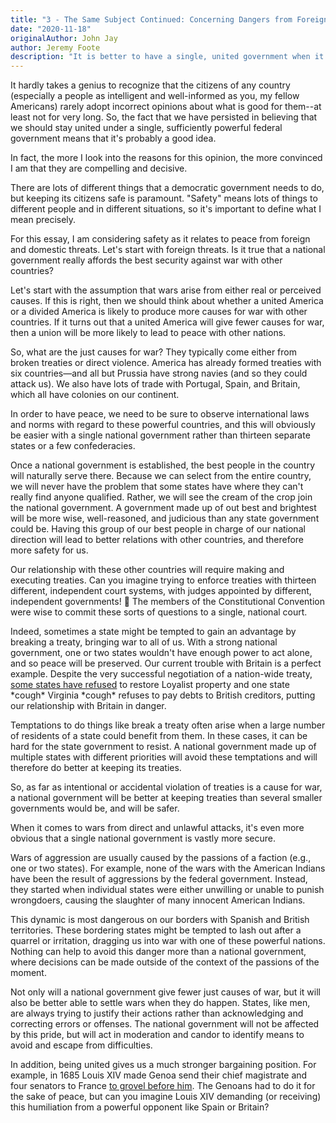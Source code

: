 ```yaml
---
title: "3 - The Same Subject Continued: Concerning Dangers from Foreign Force and Influence"
date: "2020-11-18"
originalAuthor: John Jay
author: Jeremy Foote
description: "It is better to have a single, united government when it comes to the dangers of war an international relations."
---
```


It hardly takes a genius to recognize that the citizens of any country (especially a people as intelligent and well-informed as you, my fellow Americans) rarely adopt incorrect opinions about what is good for them--at least not for very long. So, the fact that we have persisted in believing that we should stay united under a single, sufficiently powerful federal government means that it's probably a good idea.

In fact, the more I look into the reasons for this opinion, the more convinced I am that they are compelling and decisive.

There are lots of different things that a democratic government needs to do, but keeping its citizens safe is paramount. "Safety" means lots of things to different people and in different situations, so it's important to define what I mean precisely.

For this essay, I am considering safety as it relates to peace from foreign and domestic threats. Let's start with foreign threats. Is it true that a national government really affords the best security against war with other countries?

Let's start with the assumption that wars arise from either real or perceived causes. If this is right, then we should think about whether a united America or a divided America is likely to produce more causes for war with other countries. If it turns out that a united America will give fewer causes for war, then a union will be more likely to lead to peace with other nations.

So, what are the just causes for war? They typically come either from broken treaties or direct violence. America has already formed treaties with six countries&mdash;and all but Prussia have strong navies (and so they could attack us). We also have lots of trade with Portugal, Spain, and Britain, which all have colonies on our continent. <!-- This is a pretty big paraphrase -->

In order to have peace, we need to be sure to observe international laws and norms with regard to these powerful countries, and this will obviously be easier with a single national government rather than thirteen separate states or a few confederacies.

Once a national government is established, the best people in the country will naturally serve there. Because we can select from the entire country, we will never have the problem that some states have where they can't really find anyone qualified. Rather, we will see the cream of the crop join the national government. A government made up of out best and brightest will be more wise, well-reasoned, and judicious than any state government could be. Having this group of our best people in charge of our national direction will lead to better relations with other countries, and therefore more safety for us.

Our relationship with these other countries will require making and executing treaties. Can you imagine trying to enforce treaties with thirteen different, independent court systems, with judges appointed by different, independent governments! 🤮 The members of the Constitutional Convention were wise to commit these sorts of questions to a single, national court.

Indeed, sometimes a state might be tempted to gain an advantage by breaking a treaty, bringing war to all of us. With a strong national government, one or two states wouldn't have enough power to act alone, and so peace will be preserved. Our current trouble with Britain is a perfect example. Despite the very successful negotiation of a nation-wide treaty, [some states have refused](https://en.wikipedia.org/wiki/Treaty_of_Paris_%281783%29#Consequences) to restore Loyalist property and one state \*cough\* Virginia \*cough\* refuses to pay debts to British creditors, putting our relationship with Britain in danger.

Temptations to do things like break a treaty often arise when a large number of residents of a state could benefit from them. <!--Example here?--> In these cases, it can be hard for the state government to resist. A national government made up of multiple states with different priorities will avoid these temptations and will therefore do better at keeping its treaties.

So, as far as intentional or accidental violation of treaties is a cause for war, a national government will be better at keeping treaties than several smaller governments would be, and will be safer.

When it comes to wars from direct and unlawful attacks, it's even more obvious that a single national government is vastly more secure.

Wars of aggression are usually caused by the passions of a faction (e.g., one or two states). For example, none of the wars with the American Indians have been the result of aggressions by the federal government. Instead, they started when individual states were either unwilling or unable to punish wrongdoers, causing the slaughter of many innocent American Indians.

This dynamic is most dangerous on our borders with Spanish and British territories. These bordering states might be tempted to lash out after a quarrel or irritation, dragging us into war with one of these powerful nations. Nothing can help to avoid this danger more than a national government, where decisions can be made outside of the context of the passions of the moment.

Not only will a national government give fewer just causes of war, but it will also be better able to settle wars when they do happen. States, like men, are always trying to justify their actions rather than acknowledging and correcting errors or offenses. The national government will not be affected by this pride, but will act in moderation and candor to identify means to avoid and escape from difficulties.

In addition, being united gives us a much stronger bargaining position. For example, in 1685 Louis XIV made Genoa send their chief magistrate and four senators to France [to grovel before him](http://en.chateauversailles.fr/discover/history/key-dates/reception-doge-genoa-1685). The Genoans had to do it for the sake of peace, but can you imagine Louis XIV demanding (or receiving) this humiliation from a powerful opponent like Spain or Britain?

